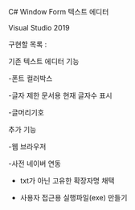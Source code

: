 C# Window Form 텍스트 에디터

Visual Studio 2019


구현할 목록 :

기존 텍스트 에디터 기능

-폰트 컬러박스

-글자 제한 문서용 현재 글자수 표시

-글머리기호


추가 기능

-웹 브라우저

-사전 네이버 연동

- txt가 아닌 고유한 확장자명 채택

- 사용자 접근용 실행파일(exe) 만들기 
